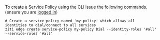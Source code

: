 To create a Service Policy using the CLI issue the following commands. (ensure you are [logged in](../cli-snippets/login.md))

    # Create a service policy named 'my-policy' which allows all identities to dial/connect to all services 
    ziti edge create service-policy my-policy Dial --identity-roles '#all' --service-roles '#all'
